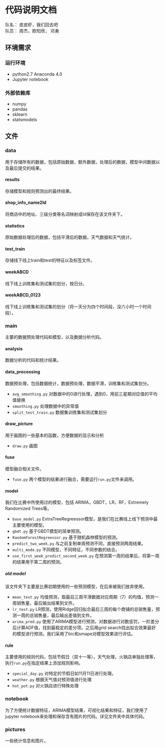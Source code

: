 # 代码说明文档
队名： 皮皮虾，我们回去吧  
队员： 周杰，欧阳欣， 邓勇  
## 环境需求
### 运行环境
- python2.7 Anaconda 4.0
- Jupyter notebook
### 外部依赖库
- numpy
- pandas
- sklearn
- statsmodels
## 文件
### data

用于存储所有的数据，包括原始数据，额外数据，处理后的数据，模型中间数据以及最后提交的结果。

#### results 
存储模型和规则预测出的最终结果。
#### shop\_info\_name2Id
将商店中的地址、三级分类等名词映射成Id保存在该文件夹下。
#### statistics
原始数据处理后的数据，包括平滑后的数据，天气数据和天气统计。
#### test_train
存储线下线上train和test的特征以及标签文件。
#### weekABCD
线下线上训练集和测试集的划分，按日分。
#### weekABCD_0123
线下线上训练集和测试集的划分（将一天分为四个时间段，没六小时一个时间段）。

### main
主要的数据预处理代码和模型，以及数据分析代码。  
#### analysis
数据分析的代码和统计结果。

#### data_processing
数据预处理，包括数据统计，数据预处理，数据平滑，训练集和测试集划分。
- `avg_smoothing.py` 对数据中的0进行处理，遇到0，用前三星期对应值的平均值替换
- `smoothing.py` 处理数据中的异常值
- `split_test_train.py` 数据集训练集和测试集划分

#### draw_picture
用于画图的一些基本的函数，方便数据的显示和分析
- `draw.py` 画图

#### fuse
模型融合相关文件。
- `fuse.py` 两个模型的结果进行融合，需要运行`run.py`文件来调用。

#### model
我们在比赛中所使用过的模型，包括 ARIMA，GBDT，LR，RF，Extremely Randomized Trees等。
- `base_model.py` ExtraTreeRegreessor模型，是我们在比赛线上线下预测中最主要使用的模型。
- `gbdt.py` 基于GBDT模型的简单预测。
- `RandomForestRegreessor.py` 基于随机森林模型的预测。
- `predict_two_week.py` 与之前复制单周预测不同，直接预测两周结果。
- `multi_mode.py` 不同模型，不同特征，不同参数的结合。
- `use_first_week_predict_second_week.py` 在预测第一周的结果后，将第一周的结果用于第二周的预测。

##### old model
该文件夹下主要是比赛初期使用的一些预测模型，在后来被我们放弃使用。
- `mean_test.py`
均值预测，取最后三周平滑数据对应周期（7）的均值，预测一周销售量，最后输出结果到文件。  
- `lr_test.py` LR预测，使用Ridge回归拟合最后三周的每个商铺的总销售量，预测一周的总销售量，最后输出差值到文件。
- `arima_pred.py` 使用了ARIMA模型进行预测，对数据进行对数惩罚，一阶差分后计算ADF值，找到最稳定的差分项。之后用grid search找出拟合效果最好的模型进行预测。我们采用了bic和smape对模型效果进行评估。

#### rule
主要使用的规则代码，包括节假日（双十一等），天气处理，火锅店单独处理等，执行`run.py`在指定结果上添加规则影响。
- `special_day.py` 对特定的节假日如11月11日进行处理。
- `weather.py` 根据天气值对预测值进行处理
- `hot_pot.py` 对火锅店进行特殊处理
### notebook
为了方便统计数据特征，ARIMA模型结果，可视化结果和特征，我们使用了jupyter notebook来处理和保存含有图片的代码。详见文件夹中具体代码。
### pictures
一些统计信息和图片。